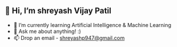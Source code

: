 ## 👋 Hi, I’m shreyash Vijay Patil
- 🌱 I’m currently learning Artificial Intelligence & Machine Learning
- 💬 Ask me about anything! :)
- 📫 Drop an email - shreyashp947@gmail.com






<!---
shreyashpatil36/shreyashpatil36 is a ✨ special ✨ repository because its `README.md` (this file) appears on your GitHub profile.
You can click the Preview link to take a look at your changes.
--->
